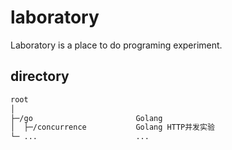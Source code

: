 # laboratory
Laboratory is a place to do programing experiment.



## directory

```bash
root
│
├─/go						Golang
│  ├─/concurrence 			Golang HTTP并发实验
└─ ...                      ...
```

